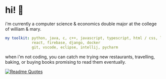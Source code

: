 # hi! 👋

i'm currently a computer science & economics double major at the college of william & mary.

```yaml
my toolkit: python, java, c, c++, javascript, typescript, html / css, latex
            react, firebase, django, docker
            git, vscode, eclipse, intellij, pycharm
```

when i'm not coding, you can catch me trying new restaurants, travelling, baking, or buying books promising to read them eventually.

[![Readme Quotes](https://quotes-github-readme.vercel.app/api?type=horizontal&border=false&theme=algolia)](https://github.com/piyushsuthar/github-readme-quotes)
